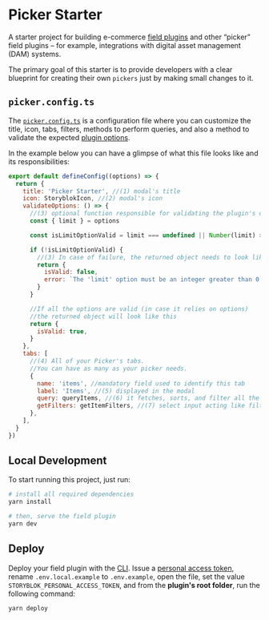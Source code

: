 # Picker Starter

A starter project for building e-commerce [field plugins](https://www.storyblok.com/docs/plugins/field-plugins/introduction) and other “picker” field plugins – for example, integrations with digital asset management (DAM) systems.

The primary goal of this starter is to provide developers with a clear blueprint for creating their own `pickers` just by making small changes to it.

## `picker.config.ts`

The [`picker.config.ts`](./src/picker.config.ts) is a configuration file where you can customize the title, icon, tabs, filters, methods to perform queries, and also a method to validate the expected [plugin options](https://www.storyblok.com/docs/plugins/field-plugins/introduction#options).

In the example below you can have a glimpse of what this file looks like and its responsibilities:

```js
export default defineConfig((options) => {
  return {
    title: 'Picker Starter', //(1) modal's title
    icon: StoryblokIcon, //(2) modal's icon
    validateOptions: () => {
      //(3) optional function responsible for validating the plugin's options and showing a warning box in case of failure.
      const { limit } = options

      const isLimitOptionValid = limit === undefined || Number(limit) > 0

      if (!isLimitOptionValid) {
        //(3) In case of failure, the returned object needs to look like this
        return {
          isValid: false,
          error: `The 'limit' option must be an integer greater than 0`,
        }
      }

      //If all the options are valid (in case it relies on options)
      //the returned object will look like this
      return {
        isValid: true,
      }
    },
    tabs: [
      //(4) All of your Picker's tabs.
      //You can have as many as your picker needs.
      {
        name: 'items', //mandatory field used to identify this tab
        label: 'Items', //(5) displayed in the modal
        query: queryItems, //(6) it fetches, sorts, and filter all the data for this tab
        getFilters: getItemFilters, //(7) select input acting like filters to the data
      },
    ],
  }
})
```

## Local Development

To start running this project, just run:

```sh
# install all required dependencies
yarn install

# then, serve the field plugin
yarn dev
```

## Deploy

Deploy your field plugin with the [CLI](https://www.npmjs.com/package/@storyblok/field-plugin-cli). Issue a [personal access token](https://app.storyblok.com/#/me/account?tab=token), rename `.env.local.example` to `.env.example`, open the file, set the value `STORYBLOK_PERSONAL_ACCESS_TOKEN`, and from the **plugin's root folder**, run the following command:

```shell
yarn deploy
```
